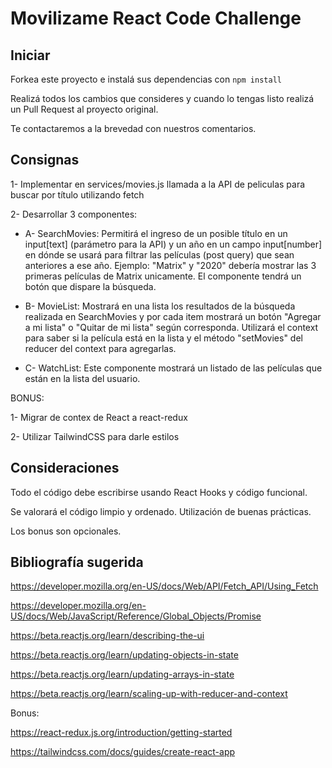# Movilizame React Code Challenge

## Iniciar

Forkea este proyecto e instalá sus dependencias con `npm install`

Realizá todos los cambios que consideres y cuando lo tengas listo realizá un Pull Request al proyecto original.

Te contactaremos a la brevedad con nuestros comentarios.

## Consignas

1- Implementar en services/movies.js llamada a la API de peliculas para buscar por título utilizando fetch

2- Desarrollar 3 componentes:

- A- SearchMovies: Permitirá el ingreso de un posible título en un input[text] (parámetro para la API) y un año en un campo input[number] en dónde se usará para filtrar las películas (post query) que sean anteriores a ese año. Ejemplo: "Matrix" y "2020" debería mostrar las 3 primeras películas de Matrix unicamente. El componente tendrá un botón que dispare la búsqueda.
   
- B- MovieList: Mostrará en una lista los resultados de la búsqueda realizada en SearchMovies y por cada item mostrará un botón "Agregar a mi lista" o "Quitar de mi lista" según corresponda. Utilizará el context para saber si la película está en la lista y el método "setMovies" del reducer del context para agregarlas.

- C- WatchList: Este componente mostrará un listado de las películas que están en la lista del usuario.



BONUS:

1- Migrar de contex de React a react-redux

2- Utilizar TailwindCSS para darle estilos


## Consideraciones

Todo el código debe escribirse usando React Hooks y código funcional.

Se valorará el código limpio y ordenado. Utilización de buenas prácticas.

Los bonus son opcionales.

## Bibliografía sugerida

https://developer.mozilla.org/en-US/docs/Web/API/Fetch_API/Using_Fetch

https://developer.mozilla.org/en-US/docs/Web/JavaScript/Reference/Global_Objects/Promise

https://beta.reactjs.org/learn/describing-the-ui

https://beta.reactjs.org/learn/updating-objects-in-state

https://beta.reactjs.org/learn/updating-arrays-in-state

https://beta.reactjs.org/learn/scaling-up-with-reducer-and-context

Bonus: 

https://react-redux.js.org/introduction/getting-started

https://tailwindcss.com/docs/guides/create-react-app
